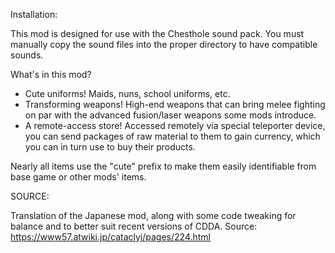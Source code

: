 Installation:

This mod is designed for use with the Chesthole sound pack. You must manually copy the sound files into the proper directory to have compatible sounds.

What's in this mod?
- Cute uniforms! Maids, nuns, school uniforms, etc.
- Transforming weapons! High-end weapons that can bring melee fighting on par with the advanced fusion/laser weapons some mods introduce.
- A remote-access store! Accessed remotely via special teleporter device, you can send packages of raw material to them to gain currency, which you can in turn use to buy their products.

Nearly all items use the "cute" prefix to make them easily identifiable from base game or other mods' items.

SOURCE:

Translation of the Japanese mod, along with some code tweaking for balance and to better suit recent versions of CDDA. Source: https://www57.atwiki.jp/cataclyj/pages/224.html
